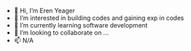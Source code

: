 - 👋 Hi, I’m Eren Yeager
- 👀 I’m interested in building codes and gaining exp in codes
- 🌱 I’m currently learning software development
- 💞️ I’m looking to collaborate on ...
- 📫 N/A

<!---
Eren64/Eren64 is a ✨ special ✨ repository because its `README.md` (this file) appears on your GitHub profile.
You can click the Preview link to take a look at your changes.
--->
